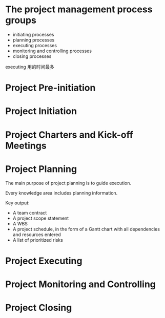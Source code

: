# The project management process groups

- initiating processes
- planning processes
- executing processes
- monitoring and controlling processes
- closing processes

executing 用的时间最多

# Project Pre-initiation

# Project Initiation

# Project Charters and Kick-off Meetings

# Project Planning

The main purpose of project planning is to guide execution.

Every knowledge area includes planning information.

Key output:

- A team contract
- A project scope statement
- A WBS
- A project schedule, in the form of a Gantt chart with all dependencies and resources entered
- A list of prioritized risks

# Project Executing

# Project Monitoring and Controlling

# Project Closing